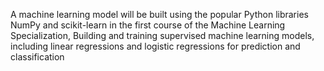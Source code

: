 A machine learning model will be built using the popular Python libraries NumPy and scikit-learn in the first course of the Machine Learning Specialization, Building and training supervised machine learning models, including linear regressions and logistic regressions for prediction and classification
